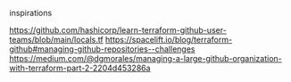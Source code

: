 inspirations 

https://github.com/hashicorp/learn-terraform-github-user-teams/blob/main/locals.tf
https://spacelift.io/blog/terraform-github#managing-github-repositories--challenges
https://medium.com/@dgmorales/managing-a-large-github-organization-with-terraform-part-2-2204d453286a
